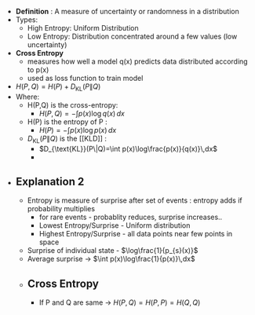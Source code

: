 - **Definition** : A measure of uncertainty or randomness in a distribution
- Types:
	- High Entropy: Uniform Distribution
	- Low Entropy: Distribution concentrated around a few values (low uncertainty)
- **Cross Entropy**
	- measures how well a model q(x) predicts data distributed according to p(x)
	- used as loss function to train model
- $H(P,Q)=H(P)+D_{\text{KL}}(P\|Q)$
- Where:
	- H(P,Q) is the cross-entropy:
		- $H(P,Q)=-\int p(x)\log q(x)\,dx$
	- H(P) is the entropy of P :
		- $H(P)=-\int p(x)\log p(x)\,dx$
	- $D_{\text{KL}}(P\|Q)$ is the [[KLD]] :
		- $D_{\text{KL}}(P\|Q)=\int p(x)\log\frac{p(x)}{q(x)}\,dx$
		-
- ## Explanation 2
	- Entropy is measure of surprise after set of events : entropy adds if probability multiplies
		- for rare events - probablity reduces, surprise increases..
		- Lowest Entropy/Surprise - Uniform distribution
		- Highest Entropy/Surprise - all data points near few points in space
	- Surprise of individual state - $\log\frac{1}{p_{s}(x)}$
	- Average surprise -> $\int p(x)\log\frac{1}{p(x)}\,dx$
	- ## Cross Entropy
		- If P and Q are same -> $H\left(P,Q\right)=H\left(P,P\right)=H\left(Q,Q\right)$